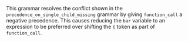 This grammar resolves the conflict shown in the `precedence_on_single_child_missing` grammar by giving `function_call` a negative precedence. This causes reducing the `bar` variable to an expression to be preferred over shifting the `{` token as part of `function_call`.